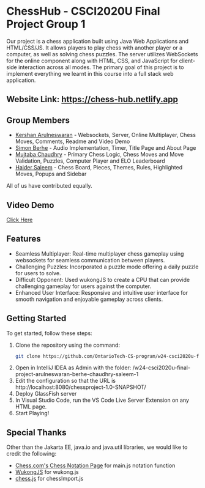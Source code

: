 # ChessHub - CSCI2020U Final Project Group 1

Our project is a chess application built using Java Web Applications and HTML/CSS/JS. It allows players to play chess with another player or a computer, as well as solving chess puzzles. The server utilizes WebSockets for the online component along with HTML, CSS, and JavaScript for client-side interaction across all modes. The primary goal of this project is to implement everything we learnt in this course into a full stack web application.

## Website Link: https://chess-hub.netlify.app


## Group Members

* [Kershan Arulneswaran](https://github.com/Koops0) - Websockets, Server, Online Multiplayer, Chess Moves, Comments, Readme and Video Demo
* [Simon Berhe](https://github.com/Its-Simon) - Audio Implementation, Timer, Title Page and About Page
* [Mujtaba Chaudhry](https://github.com/mujtabach2) - Primary Chess Logic, Chess Moves and Move Validation, Puzzles, Computer Player and ELO Leaderboard
* [Haider Saleem](https://github.com/Haider425) - Chess Board, Pieces, Themes, Rules, Highlighted Moves, Popups and Sidebar

All of us have contributed equally.

## Video Demo
[Click Here](https://drive.google.com/file/d/1M9cIDx6P93LRgtwjW4GaGHCZAjHwM3Fx/view?usp=sharing)

## Features

* Seamless Multiplayer: Real-time multiplayer chess gameplay using websockets for seamless communication between players.
* Challenging Puzzles: Incorporated a puzzle mode offering a daily puzzle for users to solve.
* Difficult Opponent: Used wukongJS to create a CPU that can provide challenging gameplay for users against the computer.
* Enhanced User Interface: Responsive and intuitive user interface for smooth navigation and enjoyable gameplay across clients.

## Getting Started

To get started, follow these steps:

1. Clone the repository using the command:
   ```bash
   git clone https://github.com/OntarioTech-CS-program/w24-csci2020u-final-project-arulneswaran-berhe-chaudhry-saleem-1/
2. Open in IntelliJ IDEA as Admin with the folder: /w24-csci2020u-final-project-arulneswaran-berhe-chaudhry-saleem-1
3. Edit the configuration so that the URL is http://localhost:8080/chessproject-1.0-SNAPSHOT/
4. Deploy GlassFish server
5. In Visual Studio Code, run the VS Code Live Server Extension on any HTML page.
6. Start Playing!

## Special Thanks
Other than the Jakarta EE, java.io and java.util libraries, we would like to credit the following:
* [Chess.com's Chess Notation Page](https://www.chess.com/terms/chess-notation) for main.js notation function
* [WukongJS](https://github.com/maksimKorzh/wukong) for wukong.js
* [chess.js](https://github.com/jhlywa/chess.js) for chessImport.js
